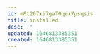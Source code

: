 ```yaml
---
id: m0t267xi7ga70qex7psqsis
title: installed
desc: ''
updated: 1646813385351
created: 1646813385351
---
```



